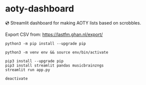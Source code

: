 # aoty-dashboard
💿 Streamlit dashboard for making AOTY lists based on scrobbles.

Export CSV from: https://lastfm.ghan.nl/export/

```
python3 -m pip install --upgrade pip

python3 -m venv env && source env/bin/activate

pip3 install --upgrade pip
pip3 install streamlit pandas musicbrainzngs
streamlit run app.py

deactivate
```